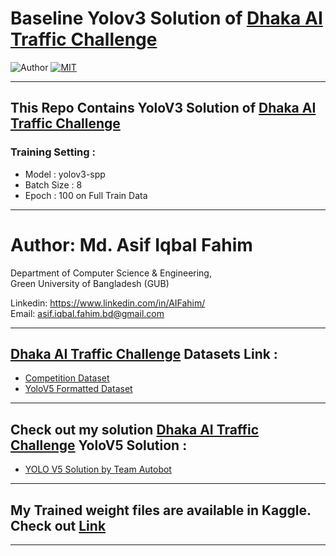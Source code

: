 # Baseline Yolov3 Solution of [Dhaka AI Traffic  Challenge](https://dhaka-ai.com/index)

![Author](https://img.shields.io/badge/author-AIFahim-orange)
[![MIT](https://img.shields.io/badge/license-MIT-5eba00.svg)](https://github.com/AIFahim/VOC_XML_TO_JSON_ON_DHAKA_AI_DATASET/blob/main/LICENSE)

<hr>

## This Repo Contains YoloV3 Solution of [Dhaka AI Traffic  Challenge](https://dhaka-ai.com/index)
### Training Setting : 
  - Model : yolov3-spp
  - Batch Size : 8
  - Epoch : 100 on Full Train Data

<hr>

# Author: Md. Asif Iqbal Fahim

Department of Computer Science & Engineering, </br>
Green University of Bangladesh (GUB) </br>

Linkedin: https://www.linkedin.com/in/AIFahim/ </br>
Email: asif.iqbal.fahim.bd@gmail.com <br>

<hr>


## [Dhaka AI Traffic  Challenge](https://dhaka-ai.com/index) Datasets Link :
   - [ Competition Dataset ](https://dataverse.harvard.edu/dataset.xhtml?persistentId=doi:10.7910/DVN/POREXF)
   - [ YoloV5 Formatted Dataset ](https://www.kaggle.com/aifahim/dhakaaiyoloformatteddataset)

<hr>

## Check out my solution  [Dhaka AI Traffic  Challenge](https://dhaka-ai.com/index) YoloV5 Solution : 
   - [ YOLO V5 Solution by Team Autobot](https://github.com/AIFahim/Yolo-V5-Version-of-Dhaka-AI) 
<hr>

## My Trained weight files are available in Kaggle. Check out [Link ](https://www.kaggle.com/aifahim/dhaka-ai-traffic-challenge-weights-yolov5)

<hr>
